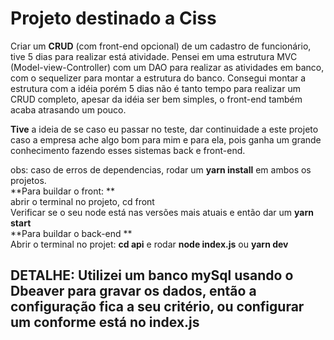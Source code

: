 # Projeto destinado a Ciss 
Criar um **CRUD** (com front-end opcional) de um cadastro de funcionário, tive 5 dias para realizar está atividade.
Pensei em uma estrutura MVC (Model-view-Controller) com um DAO para realizar as atividades em banco, com o sequelizer para montar a estrutura do banco.
Consegui montar a estrutura com a idéia porém 5 dias não é tanto tempo para realizar um CRUD completo, apesar
da idéia ser bem simples, o front-end também acaba atrasando um pouco.

**Tive** a ideia de se caso eu passar no teste, dar continuidade a este projeto caso a empresa ache algo bom para mim
e para ela, pois ganha um grande conhecimento fazendo esses sistemas back e front-end.


obs: caso de erros de dependencias, rodar um **yarn install** em ambos os projetos. <br>
**Para buildar o front: **<br>
abrir o terminal no projeto, cd front <br>
Verificar se o seu node está nas versões mais atuais e então dar um **yarn start** <br>
**Para buildar o back-end **<br>
Abrir o terminal no projet: **cd api** e rodar **node index.js** ou **yarn dev**
## DETALHE: Utilizei um banco mySql usando o Dbeaver para gravar os dados, então a configuração fica a seu critério, ou configurar um conforme está no index.js

